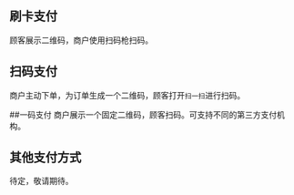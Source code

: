 ## 刷卡支付
顾客展示二维码，商户使用扫码枪扫码。

## 扫码支付
商户主动下单，为订单生成一个二维码，顾客打开`扫一扫`进行扫码。

##一码支付
商户展示一个固定二维码，顾客扫码。可支持不同的第三方支付机构。

## 其他支付方式
待定，敬请期待。
